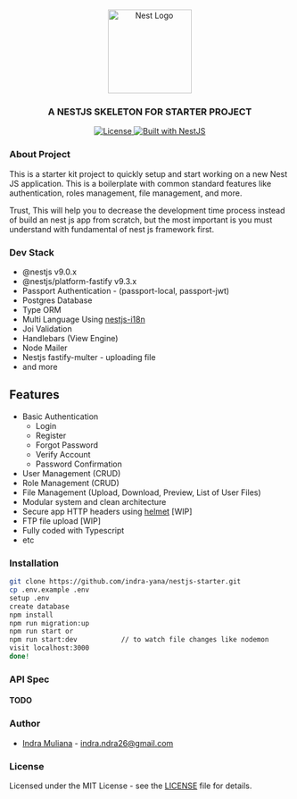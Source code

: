 <h1 align="center"></h1>

<div align="center">
  <a href="http://nestjs.com/" target="_blank">
    <img src="https://nestjs.com/img/logo_text.svg" width="150" alt="Nest Logo" />
  </a>
</div>

<h3 align="center">A NESTJS SKELETON FOR STARTER PROJECT </h3>

<div align="center">
  <a href="https://nestjs.com" target="_blank">
    <img src="https://img.shields.io/badge/license-MIT-brightgreen.svg" alt="License" />  
    <img src="https://img.shields.io/badge/built%20with-NestJs-red.svg" alt="Built with NestJS">
  </a>
</div>

### About Project

This is a starter kit project to quickly setup and start working on a new Nest JS application. This is a boilerplate with common standard features like authentication, roles management, file management, and more. 

Trust, This will help you to decrease the development time process instead of build an nest js app from scratch, but the most important is you must understand with fundamental of nest js framework first. 

### Dev Stack

- @nestjs v9.0.x
- @nestjs/platform-fastify v9.3.x
- Passport Authentication - (passport-local, passport-jwt)
- Postgres Database
- Type ORM
- Multi Language Using [nestjs-i18n](https://nestjs-i18n.com) 
- Joi Validation
- Handlebars (View Engine)
- Node Mailer
- Nestjs fastify-multer - uploading file
- and more

## Features

- Basic Authentication
    - Login
    - Register
    - Forgot Password
    - Verify Account
    - Password Confirmation
- User Management (CRUD)
- Role Management (CRUD)
- File Management (Upload, Download, Preview, List of User Files)
- Modular system and clean architecture
- Secure app HTTP headers using [helmet](https://helmetjs.github.io) [WIP]
- FTP file upload [WIP]
- Fully coded with Typescript
- etc

### Installation

```bash
git clone https://github.com/indra-yana/nestjs-starter.git
cp .env.example .env
setup .env
create database
npm install
npm run migration:up
npm run start or 
npm run start:dev           // to watch file changes like nodemon
visit localhost:3000  
done!      
```

### API Spec
#### TODO

### Author

- [Indra Muliana](https://github.com/indra-yana) - <a href="mailto:indra.ndra26@gmail.com" target="_blank">indra.ndra26@gmail.com</a>

### License

Licensed under the MIT License - see the [LICENSE](LICENSE) file for details.